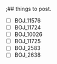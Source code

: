 ;## things to post.
- [ ] BOJ_11576
- [ ] BOJ_11724
- [ ] BOJ_10026
- [ ] BOJ_11725
- [ ] BOJ_2583
- [ ] BOJ_2638
